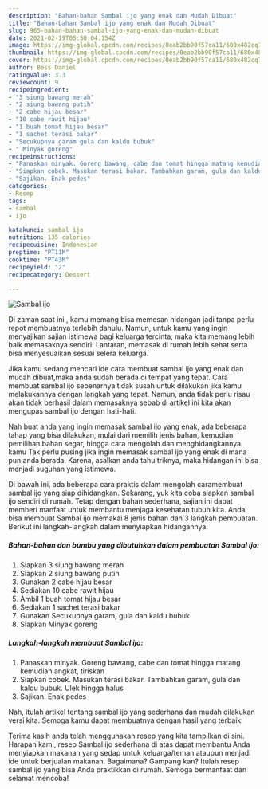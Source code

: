 ```yaml
---
description: "Bahan-bahan Sambal ijo yang enak dan Mudah Dibuat"
title: "Bahan-bahan Sambal ijo yang enak dan Mudah Dibuat"
slug: 965-bahan-bahan-sambal-ijo-yang-enak-dan-mudah-dibuat
date: 2021-02-19T05:50:04.154Z
image: https://img-global.cpcdn.com/recipes/0eab2bb90f57ca11/680x482cq70/sambal-ijo-foto-resep-utama.jpg
thumbnail: https://img-global.cpcdn.com/recipes/0eab2bb90f57ca11/680x482cq70/sambal-ijo-foto-resep-utama.jpg
cover: https://img-global.cpcdn.com/recipes/0eab2bb90f57ca11/680x482cq70/sambal-ijo-foto-resep-utama.jpg
author: Bess Daniel
ratingvalue: 3.3
reviewcount: 9
recipeingredient:
- "3 siung bawang merah"
- "2 siung bawang putih"
- "2 cabe hijau besar"
- "10 cabe rawit hijau"
- "1 buah tomat hijau besar"
- "1 sachet terasi bakar"
- "Secukupnya garam gula dan kaldu bubuk"
- " Minyak goreng"
recipeinstructions:
- "Panaskan minyak. Goreng bawang, cabe dan tomat hingga matang kemudian angkat, tiriskan"
- "Siapkan cobek. Masukan terasi bakar. Tambahkan garam, gula dan kaldu bubuk. Ulek hingga halus"
- "Sajikan. Enak pedes"
categories:
- Resep
tags:
- sambal
- ijo

katakunci: sambal ijo 
nutrition: 135 calories
recipecuisine: Indonesian
preptime: "PT11M"
cooktime: "PT43M"
recipeyield: "2"
recipecategory: Dessert

---
```



![Sambal ijo](https://img-global.cpcdn.com/recipes/0eab2bb90f57ca11/680x482cq70/sambal-ijo-foto-resep-utama.jpg)

Di zaman  saat ini , kamu memang bisa memesan hidangan jadi tanpa perlu repot membuatnya terlebih dahulu. Namun, untuk kamu yang ingin menyajikan sajian istimewa bagi keluarga tercinta, maka kita memang lebih baik memasaknya sendiri. Lantaran, memasak di rumah lebih sehat serta bisa menyesuaikan sesuai selera keluarga.

Jika kamu sedang mencari ide cara membuat sambal ijo yang enak dan mudah dibuat,maka anda sudah berada di tempat yang tepat. Cara membuat sambal ijo  sebenarnya tidak susah untuk dilakukan jika kamu melakukannya dengan langkah yang tepat. Namun, anda tidak perlu risau akan tidak berhasil dalam memasaknya 
sebab di artikel ini kita akan mengupas sambal ijo dengan hati-hati.  



Nah buat anda yang ingin memasak sambal ijo yang enak, ada beberapa tahap yang bisa dilakukan, mulai dari memilih jenis bahan, kemudian pemilihan bahan segar, hingga cara mengolah dan menghidangkannya. kamu Tak perlu pusing jika ingin memasak sambal ijo yang enak di mana pun anda berada. Karena, asalkan anda  tahu triknya, maka hidangan ini bisa menjadi suguhan yang istimewa.

Di bawah ini, ada beberapa cara praktis  dalam mengolah caramembuat sambal ijo yang siap dihidangkan. Sekarang, yuk kita coba siapkan sambal ijo sendiri di rumah. Tetap dengan bahan sederhana, sajian ini dapat memberi manfaat untuk membantu menjaga kesehatan tubuh kita. Anda bisa membuat Sambal ijo memakai 8 jenis bahan dan 3 langkah pembuatan. Berikut ini langkah-langkah dalam menyiapkan hidangannya.

<!--inarticleads1-->

##### Bahan-bahan dan bumbu yang dibutuhkan dalam pembuatan Sambal ijo:

1. Siapkan 3 siung bawang merah
1. Siapkan 2 siung bawang putih
1. Gunakan 2 cabe hijau besar
1. Sediakan 10 cabe rawit hijau
1. Ambil 1 buah tomat hijau besar
1. Sediakan 1 sachet terasi bakar
1. Gunakan Secukupnya garam, gula dan kaldu bubuk
1. Siapkan  Minyak goreng




<!--inarticleads2-->

##### Langkah-langkah membuat Sambal ijo:

1. Panaskan minyak. Goreng bawang, cabe dan tomat hingga matang kemudian angkat, tiriskan
1. Siapkan cobek. Masukan terasi bakar. Tambahkan garam, gula dan kaldu bubuk. Ulek hingga halus
1. Sajikan. Enak pedes




Nah, itulah artikel tentang  sambal ijo  yang sederhana dan mudah dilakukan versi kita. Semoga kamu dapat membuatnya dengan hasil yang terbaik. 

Terima kasih anda telah menggunakan resep yang kita tampilkan di sini. Harapan kami, resep  Sambal ijo sederhana di atas dapat membantu Anda menyiapkan makanan yang sedap untuk keluarga/teman ataupun menjadi ide untuk berjualan makanan. Bagaimana? Gampang kan? Itulah resep sambal ijo yang bisa Anda praktikkan di rumah. Semoga bermanfaat dan selamat mencoba!


